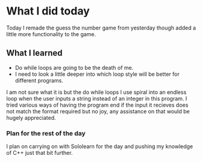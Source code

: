 # What I did today

Today I remade the guess the number game from yesterday though added a little more functionality to the 
game.

## What I learned

- Do while loops are going to be the death of me.
- I need to look a little deeper into which loop style will be better for different programs.

I am not sure what it is but the do while loops I use spiral into an endless loop when the user inputs 
a string instead of an integer in this program. I tried various ways of having the program end if the 
input it recieves does not match the format required but no joy, any assistance on that would be hugely
appreciated.

### Plan for the rest of the day

I plan on carrying on with Sololearn for the day and pushing my knowledge of C++ just that bit further.
